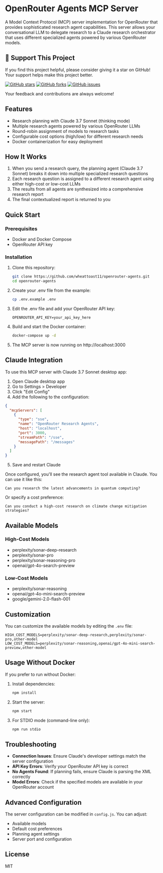 # OpenRouter Agents MCP Server

A Model Context Protocol (MCP) server implementation for OpenRouter that provides sophisticated research agent capabilities. This server allows your conversational LLM to delegate research to a Claude research orchestrator that uses different specialized agents powered by various OpenRouter models.

## 🌟 Support This Project

If you find this project helpful, please consider giving it a star on GitHub! Your support helps make this project better.

[![GitHub stars](https://img.shields.io/github/stars/wheattoast11/openrouter-agents.svg?style=social&label=Star)](https://github.com/wheattoast11/openrouter-agents)
[![GitHub forks](https://img.shields.io/github/forks/wheattoast11/openrouter-agents.svg?style=social&label=Fork)](https://github.com/wheattoast11/openrouter-agents/fork)
[![GitHub issues](https://img.shields.io/github/issues/wheattoast11/openrouter-agents.svg?style=social&label=Issues)](https://github.com/wheattoast11/openrouter-agents/issues)

Your feedback and contributions are always welcome!

## Features

- Research planning with Claude 3.7 Sonnet (thinking mode)
- Multiple research agents powered by various OpenRouter LLMs
- Round-robin assignment of models to research tasks
- Configurable cost options (high/low) for different research needs
- Docker containerization for easy deployment

## How It Works

1. When you send a research query, the planning agent (Claude 3.7 Sonnet) breaks it down into multiple specialized research questions
2. Each research question is assigned to a different research agent using either high-cost or low-cost LLMs
3. The results from all agents are synthesized into a comprehensive research report
4. The final contextualized report is returned to you

## Quick Start

### Prerequisites

- Docker and Docker Compose
- OpenRouter API key

### Installation

1. Clone this repository:
   ```bash
   git clone https://github.com/wheattoast11/openrouter-agents.git
   cd openrouter-agents
   ```

2. Create your .env file from the example:
   ```bash
   cp .env.example .env
   ```

3. Edit the .env file and add your OpenRouter API key:
   ```
   OPENROUTER_API_KEY=your_api_key_here
   ```

4. Build and start the Docker container:
   ```bash
   docker-compose up -d
   ```

5. The MCP server is now running on http://localhost:3000

## Claude Integration

To use this MCP server with Claude 3.7 Sonnet desktop app:

1. Open Claude desktop app
2. Go to Settings > Developer
3. Click "Edit Config"
4. Add the following to the configuration:

```json
{
  "mcpServers": [
    {
      "type": "sse",
      "name": "OpenRouter Research Agents",
      "host": "localhost",
      "port": 3000,
      "streamPath": "/sse",
      "messagePath": "/messages"
    }
  ]
}
```

5. Save and restart Claude

Once configured, you'll see the research agent tool available in Claude. You can use it like this:

```
Can you research the latest advancements in quantum computing?
```

Or specify a cost preference:

```
Can you conduct a high-cost research on climate change mitigation strategies?
```

## Available Models

### High-Cost Models

- perplexity/sonar-deep-research
- perplexity/sonar-pro
- perplexity/sonar-reasoning-pro
- openai/gpt-4o-search-preview

### Low-Cost Models

- perplexity/sonar-reasoning
- openai/gpt-4o-mini-search-preview
- google/gemini-2.0-flash-001

## Customization

You can customize the available models by editing the `.env` file:

```
HIGH_COST_MODELS=perplexity/sonar-deep-research,perplexity/sonar-pro,other-model
LOW_COST_MODELS=perplexity/sonar-reasoning,openai/gpt-4o-mini-search-preview,other-model
```

## Usage Without Docker

If you prefer to run without Docker:

1. Install dependencies:
   ```bash
   npm install
   ```

2. Start the server:
   ```bash
   npm start
   ```

3. For STDIO mode (command-line only):
   ```bash
   npm run stdio
   ```

## Troubleshooting

- **Connection Issues**: Ensure Claude's developer settings match the server configuration
- **API Key Errors**: Verify your OpenRouter API key is correct
- **No Agents Found**: If planning fails, ensure Claude is parsing the XML correctly
- **Model Errors**: Check if the specified models are available in your OpenRouter account

## Advanced Configuration

The server configuration can be modified in `config.js`. You can adjust:

- Available models
- Default cost preferences
- Planning agent settings
- Server port and configuration

## License

MIT
